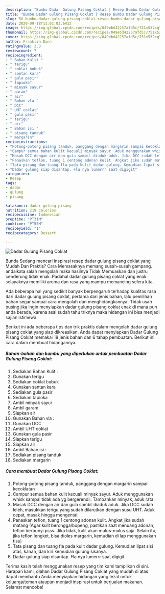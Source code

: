 ```yaml
---
description: "Bumbu Dadar Gulung Pisang Coklat | Resep Bumbu Dadar Gulung Pisang Coklat Yang Bisa Manjain Lidah"
title: "Bumbu Dadar Gulung Pisang Coklat | Resep Bumbu Dadar Gulung Pisang Coklat Yang Bisa Manjain Lidah"
slug: 58-bumbu-dadar-gulung-pisang-coklat-resep-bumbu-dadar-gulung-pisang-coklat-yang-bisa-manjain-lidah
date: 2020-09-18T11:02:03.641Z
image: https://img-global.cpcdn.com/recipes/049ebd42257afd5c/751x532cq70/dadar-gulung-pisang-coklat-foto-resep-utama.jpg
thumbnail: https://img-global.cpcdn.com/recipes/049ebd42257afd5c/751x532cq70/dadar-gulung-pisang-coklat-foto-resep-utama.jpg
cover: https://img-global.cpcdn.com/recipes/049ebd42257afd5c/751x532cq70/dadar-gulung-pisang-coklat-foto-resep-utama.jpg
author: Franklin Dunn
ratingvalue: 3.3
reviewcount: 7
recipeingredient:
- " Bahan Kulit "
- " terigu"
- " coklat bubuk"
- " santan kara"
- " gula pasir"
- " tapioka"
- " minyak sayur"
- " garam"
- " air"
- " Bahan vla "
- " DCC"
- " UHT coklat"
- " gula pasir"
- " terigu"
- " air"
- " Bahan isi "
- " pisang tanduk"
- " margarin"
recipeinstructions:
- "Potong-potong pisang tanduk, panggang dengan margarin sampai kecoklatan"
- "Campur semua bahan kulit kecuali minyak sayur. Aduk menggunakan whisk sampai tidak ada yg bergerendil. Tambahkan minyak, aduk rata."
- "Masak DCC dengan air dan gula sambil diaduk aduk. Jika DCC sudah leleh, masukkan terigu yang sudah dilarutkan dengan susu UHT. Aduk cepat, masak hingga mengental"
- "Panaskan teflon, tuang 1 centong adonan kulit. Angkat jika sudah matang (Agar kulit berongga/bopeng, pastikan saat menuang adonan, teflon berbunyi psss. Jika tidak, kulit akan mulus-mulus saja. Selain itu, jika teflon lengket, bisa dioles margarin, kemudian di lap menggunakan tisu)"
- "Tata pisang dan tuang fla pada kulit dadar gulung. Kemudian lipat sisi atas, kanan, dan kiri kemudian gulung sisanya."
- "Dadar gulung siap disantap. Fla nya lumerrr saat digigit"
categories:
- Resep
tags:
- dadar
- gulung
- pisang

katakunci: dadar gulung pisang 
nutrition: 219 calories
recipecuisine: Indonesian
preptime: "PT31M"
cooktime: "PT55M"
recipeyield: "1"
recipecategory: Dessert

---
```



![Dadar Gulung Pisang Coklat](https://img-global.cpcdn.com/recipes/049ebd42257afd5c/751x532cq70/dadar-gulung-pisang-coklat-foto-resep-utama.jpg)

Bunda Sedang mencari inspirasi resep dadar gulung pisang coklat yang Mudah Dan Praktis? Cara Memasaknya memang susah-susah gampang. andaikata salah mengolah maka hasilnya Tidak Memuaskan dan justru cenderung tidak enak. Padahal dadar gulung pisang coklat yang enak selayaknya memiliki aroma dan rasa yang mampu memancing selera kita.



Ada beberapa hal yang sedikit banyak berpengaruh terhadap kualitas rasa dari dadar gulung pisang coklat, pertama dari jenis bahan, lalu pemilihan bahan segar sampai cara mengolah dan menghidangkannya. Tidak usah pusing jika ingin menyiapkan dadar gulung pisang coklat enak di mana pun anda berada, karena asal sudah tahu triknya maka hidangan ini bisa menjadi sajian istimewa.


Berikut ini ada beberapa tips dan trik praktis dalam mengolah dadar gulung pisang coklat yang siap dikreasikan. Anda dapat menyiapkan Dadar Gulung Pisang Coklat memakai 18 jenis bahan dan 6 tahap pembuatan. Berikut ini cara dalam membuat hidangannya.

<!--inarticleads1-->

##### Bahan-bahan dan bumbu yang diperlukan untuk pembuatan Dadar Gulung Pisang Coklat:

1. Sediakan  Bahan Kulit :
1. Gunakan  terigu
1. Sediakan  coklat bubuk
1. Gunakan  santan kara
1. Sediakan  gula pasir
1. Sediakan  tapioka
1. Ambil  minyak sayur
1. Ambil  garam
1. Siapkan  air
1. Gunakan  Bahan vla :
1. Gunakan  DCC
1. Ambil  UHT coklat
1. Gunakan  gula pasir
1. Siapkan  terigu
1. Siapkan  air
1. Ambil  Bahan isi :
1. Sediakan  pisang tanduk
1. Sediakan  margarin




<!--inarticleads2-->

##### Cara membuat Dadar Gulung Pisang Coklat:

1. Potong-potong pisang tanduk, panggang dengan margarin sampai kecoklatan
1. Campur semua bahan kulit kecuali minyak sayur. Aduk menggunakan whisk sampai tidak ada yg bergerendil. Tambahkan minyak, aduk rata.
1. Masak DCC dengan air dan gula sambil diaduk aduk. Jika DCC sudah leleh, masukkan terigu yang sudah dilarutkan dengan susu UHT. Aduk cepat, masak hingga mengental
1. Panaskan teflon, tuang 1 centong adonan kulit. Angkat jika sudah matang (Agar kulit berongga/bopeng, pastikan saat menuang adonan, teflon berbunyi psss. Jika tidak, kulit akan mulus-mulus saja. Selain itu, jika teflon lengket, bisa dioles margarin, kemudian di lap menggunakan tisu)
1. Tata pisang dan tuang fla pada kulit dadar gulung. Kemudian lipat sisi atas, kanan, dan kiri kemudian gulung sisanya.
1. Dadar gulung siap disantap. Fla nya lumerrr saat digigit




Terima kasih telah menggunakan resep yang tim kami tampilkan di sini. Harapan kami, olahan Dadar Gulung Pisang Coklat yang mudah di atas dapat membantu Anda menyiapkan hidangan yang lezat untuk keluarga/teman ataupun menjadi inspirasi untuk berjualan makanan. Selamat mencoba!
